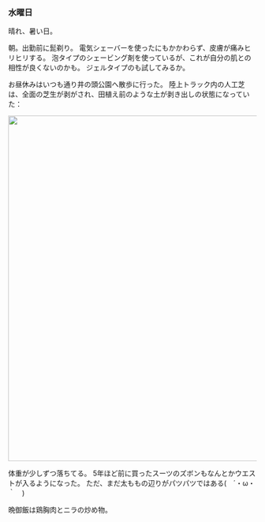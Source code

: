 ### 水曜日

晴れ、暑い日。

朝。出勤前に髭剃り。
電気シェーバーを使ったにもかかわらず、皮膚が痛みヒリヒリする。
泡タイプのシェービング剤を使っているが、これが自分の肌との相性が良くないのかも。
ジェルタイプのも試してみるか。

お昼休みはいつも通り井の頭公園へ散歩に行った。
陸上トラック内の人工芝は、全面の芝生が剥がされ、田植え前のような土が剥き出しの状態になっていた：

<img src="https://i.imgur.com/YD4viBl.jpg" width="700">

体重が少しずつ落ちてる。
5年ほど前に買ったスーツのズボンもなんとかウエストが入るようになった。
ただ、まだ太ももの辺りがパツパツではある(　´・ω・｀　)

晩御飯は鶏胸肉とニラの炒め物。